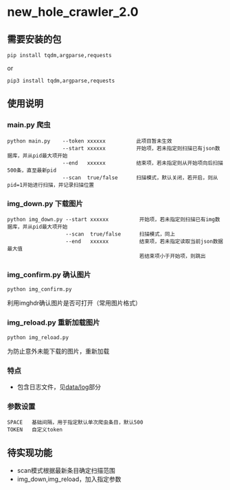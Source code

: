 # new_hole_crawler_2.0

## 需要安装的包
```
pip install tqdm,argparse,requests
```
or
```
pip3 install tqdm,argparse,requests
```

## 使用说明

### main.py 爬虫
```
python main.py    --token xxxxxx          此项目暂未生效
                  --start xxxxxx          开始项，若未指定则扫描已有json数据库，并从pid最大项开始
                  --end   xxxxxx          结束项，若未指定则从开始项向后扫描500条，直至最新pid
                  --scan  true/false      扫描模式，默认关闭，若开启，则从pid=1开始进行扫描，并记录扫描位置
```
### img_down.py 下载图片
```
python img_down.py --start xxxxxx          开始项，若未指定则扫描已有img数据库，并从pid最大项开始
                   --scan  true/false      扫描模式，同上
                   --end   xxxxxx          结束项，若未指定读取当前json数据最大值
                                           若结束项小于开始项，则跳出
```

### img_confirm.py 确认图片
```
python img_confirm.py
```
利用imghdr确认图片是否可打开（常用图片格式）
### img_reload.py 重新加载图片
```
python img_reload.py
```
为防止意外未能下载的图片，重新加载


### 特点
* 包含日志文件，见[data/log](https://github.com/kal-eido-scope/new_hole_crawler_2.0/tree/main/data/log)部分

### 参数设置
```
SPACE   基础间隔，用于指定默认单次爬虫条目，默认500
TOKEN   自定义token
```

## 待实现功能
* scan模式根据最新条目确定扫描范围
* img_down,img_reload，加入指定参数

